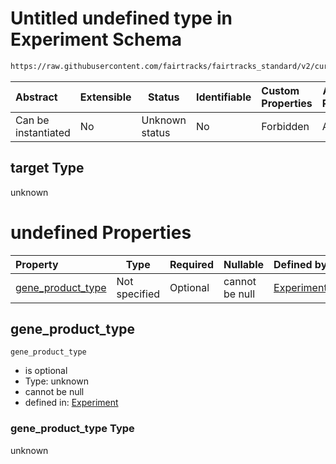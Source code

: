 # Untitled undefined type in Experiment Schema

```txt
https://raw.githubusercontent.com/fairtracks/fairtracks_standard/v2/current/json/schema/fairtracks_experiment.schema.json#/allOf/4/then/properties/target
```




| Abstract            | Extensible | Status         | Identifiable | Custom Properties | Additional Properties | Access Restrictions | Defined In                                                                                                     |
| :------------------ | ---------- | -------------- | ------------ | :---------------- | --------------------- | ------------------- | -------------------------------------------------------------------------------------------------------------- |
| Can be instantiated | No         | Unknown status | No           | Forbidden         | Allowed               | none                | [fairtracks_experiment.schema.json\*](../json/schema/fairtracks_experiment.schema.json "open original schema") |

## target Type

unknown

# undefined Properties

| Property                                | Type          | Required | Nullable       | Defined by                                                                                                                                                                                                                                                                                       |
| :-------------------------------------- | ------------- | -------- | -------------- | :----------------------------------------------------------------------------------------------------------------------------------------------------------------------------------------------------------------------------------------------------------------------------------------------- |
| [gene_product_type](#gene_product_type) | Not specified | Optional | cannot be null | [Experiment](fairtracks_experiment-allof-4-then-properties-target-properties-gene_product_type.md "https://raw.githubusercontent.com/fairtracks/fairtracks_standard/v2/current/json/schema/fairtracks_experiment.schema.json#/allOf/4/then/properties/target/properties/gene_product_type") |

## gene_product_type




`gene_product_type`

-   is optional
-   Type: unknown
-   cannot be null
-   defined in: [Experiment](fairtracks_experiment-allof-4-then-properties-target-properties-gene_product_type.md "https://raw.githubusercontent.com/fairtracks/fairtracks_standard/v2/current/json/schema/fairtracks_experiment.schema.json#/allOf/4/then/properties/target/properties/gene_product_type")

### gene_product_type Type

unknown

